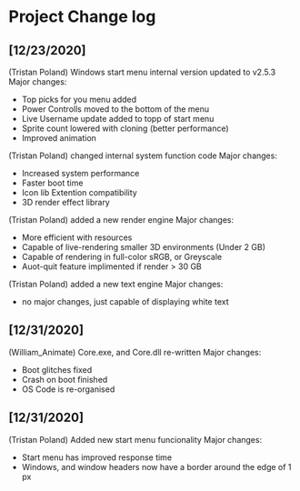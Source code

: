 # Project Change log

## [12/23/2020] 

(Tristan Poland) Windows start menu internal version updated to v2.5.3
    Major changes:

   - Top picks for you menu added
   - Power Controlls moved to the bottom of the menu
   - Live Username update added to topp of start menu
   - Sprite count lowered with cloning (better performance)
   - Improved animation

(Tristan Poland) changed internal system function code
    Major changes:

   - Increased system performance
   - Faster boot time
   - Icon lib Extention compatibility
   - 3D render effect library
   
   (Tristan Poland) added a new render engine
    Major changes:
    
   - More efficient with resources
   - Capable of live-rendering smaller 3D environments (Under 2 GB)
   - Capable of rendering in full-color sRGB, or Greyscale
   - Auot-quit feature implimented if render > 30 GB

(Tristan Poland) added a new text engine
    Major changes:
    
   - no major changes, just capable of displaying white text

## [12/31/2020]


(William_Animate) Core.exe, and Core.dll re-written
    Major changes:

   - Boot glitches fixed
   - Crash on boot finished
   - OS Code is re-organised
   

## [12/31/2020]


(Tristan Poland) Added new start menu funcionality
    Major changes:
    
   - Start menu has improved response time
   - Windows, and window headers now have a border around the edge of 1 px
   
   
   
